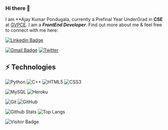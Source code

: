 ### Hi there 👋

I am **Ajay Kumar Pondugala, currently a Prefinal Year UnderGrad in **CSE** at [GVPCE](https://www.gvpce.ac.in/). I am a ***FrontEnd Developer***. Find out more about me & feel free to connect with me here:

[![Linkedin Badge](https://img.shields.io/badge/-ajay-kumar-pondugala-blue?style=flat-square&logo=Linkedin&logoColor=white&link=https://www.linkedin.com/in/ajay-kumar-pondugala/)](https://www.linkedin.com/in/ajay-kumar-pondugala/)

[![Gmail Badge](https://img.shields.io/badge/-ajaykumar.rob27@gmail.com-c14438?style=flat-square&logo=Gmail&logoColor=white&link=mailto:ajaykumar.rob27@gmail.com)](mailto:ajaykumar.rob27@gmail.com)
[![Twitter](https://img.shields.io/twitter/url/https/twitter.com/sherlock__x7.svg?style=social&label=Follow%20%40sherlock__x7)](https://twitter.com/sherlock__x7)


## ⚡ Technologies



![Python](https://img.shields.io/badge/-Python-black?style=flat-square&logo=Python)
![C++](https://img.shields.io/badge/-C++-00599C?style=flat-square&logo=c)
![HTML5](https://img.shields.io/badge/-HTML5-E34F26?style=flat-square&logo=html5&logoColor=white)
![CSS3](https://img.shields.io/badge/-CSS3-1572B6?style=flat-square&logo=css3)

![MySQL](https://img.shields.io/badge/-MySQL-black?style=flat-square&logo=mysql)
![Heroku](https://img.shields.io/badge/-Heroku-430098?style=flat-square&logo=heroku)

![Git](https://img.shields.io/badge/-Git-black?style=flat-square&logo=git)
![GitHub](https://img.shields.io/badge/-GitHub-181717?style=flat-square&logo=github)



![Github Stats](https://github-readme-stats.vercel.app/api?username=ajaykr2712&count_private=true&show_icons=true&include_all_commits=true)
![Top Langs](https://github-readme-stats.vercel.app/api/top-langs/?username=ajaykr2712&hide=TeX&layout=compact)

![Visitor Badge](https://visitor-badge.laobi.icu/badge?page_id=ajaykr2712.ajay2712)

